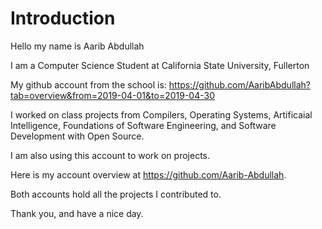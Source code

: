 # Introduction

Hello my name is Aarib Abdullah

I am a Computer Science Student at California State University, Fullerton

My github account from the school is:
https://github.com/AaribAbdullah?tab=overview&from=2019-04-01&to=2019-04-30

I worked on class projects from Compilers, Operating Systems, Artificaial Intelligence, Foundations of Software Engineering, and Software Development with Open Source.


I am also using this account to work on projects.


Here is my account overview at https://github.com/Aarib-Abdullah.

Both accounts hold all the projects I contributed to.


Thank you, and have a nice day.
